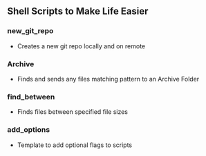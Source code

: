 ## Shell Scripts to Make Life Easier

### new_git_repo
- Creates a new git repo locally and on remote

### Archive
- Finds and sends any files matching pattern to an Archive Folder

### find_between
- Finds files between specified file sizes

### add_options
- Template to add optional flags to scripts